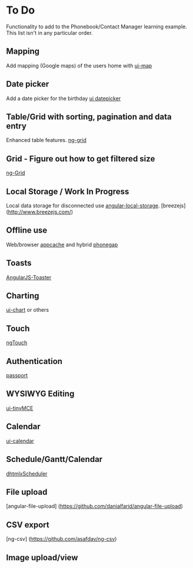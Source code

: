 To Do
=================

Functionality to add to the Phonebook/Contact Manager learning example. This list isn't in any particular order.

## Mapping
Add mapping (Google maps) of the users home with [ui-map](https://github.com/angular-ui/ui-map)

## Date picker
Add a date picker for the birthday [ui datepicker](http://angular-ui.github.io/bootstrap/#/datepicker)

## Table/Grid with sorting, pagination and data entry
Enhanced table features. [ng-grid](http://ngmodules.org/modules/ng-grid)

## Grid - Figure out how to get filtered size
[ng-Grid](https://github.com/angular-ui/ng-grid/issues/305)

## Local Storage / Work In Progress
Local data storage for disconnected use [angular-local-storage](https://github.com/grevory/angular-local-storage).
[breezejs] (http://www.breezejs.com/)

## Offline use
Web/browser [appcache](http://appcachefacts.info/) and hybrid [phonegap](http://phonegap.com/)

## Toasts
[AngularJS-Toaster](https://github.com/jirikavi/AngularJS-Toaster)

## Charting
[ui-chart](http://ngmodules.org/modules/ui-chart) or others

## Touch
[ngTouch](http://docs.angularjs.org/api/ngTouch)

## Authentication
[passport](http://passportjs.org/)

## WYSIWYG Editing
[ui-tinyMCE](https://github.com/angular-ui/ui-tinymce)

## Calendar
[ui-calendar](https://github.com/angular-ui/ui-calendar)

## Schedule/Gantt/Calendar
[dhtmlxScheduler](http://www.dhtmlx.com/docs/products/dhtmlxScheduler/index.shtml)

## File upload
[angular-file-upload] (https://github.com/danialfarid/angular-file-upload)

## CSV export
[ng-csv] (https://github.com/asafdav/ng-csv)

## Image upload/view
